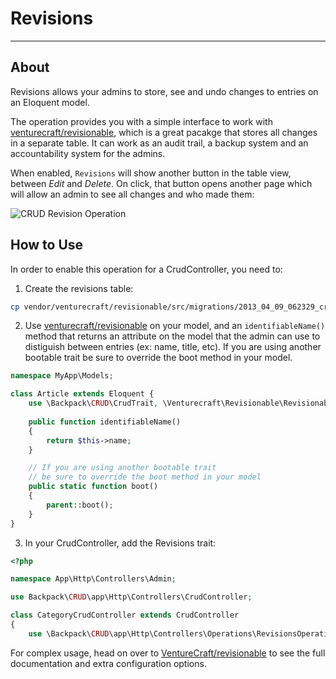 # Revisions

---

<a name="about"></a>
## About

Revisions allows your admins to store, see and undo changes to entries on an Eloquent model.

The operation provides you with a simple interface to work with [venturecraft/revisionable](https://github.com/VentureCraft/revisionable#implementation), which is a great pacakge that stores all changes in a separate table. It can work as an audit trail, a backup system and an accountability system for the admins.

When enabled, ```Revisions``` will show another button in the table view, between _Edit_ and _Delete_. On click, that button opens another page which will allow an admin to see all changes and who made them:


![CRUD Revision Operation](https://backpackforlaravel.com/uploads/docs/operations/revisions.png)


<a name="how-to-use"></a>
## How to Use

In order to enable this operation for a CrudController, you need to:

1. Create the revisions table:

```bash
cp vendor/venturecraft/revisionable/src/migrations/2013_04_09_062329_create_revisions_table.php database/migrations/ && php artisan migrate
```

2. Use [venturecraft/revisionable](https://github.com/VentureCraft/revisionable#implementation) on your model, and an ```identifiableName()``` method that returns an attribute on the model that the admin can use to distiguish between entries (ex: name, title, etc). If you are using another bootable trait be sure to override the boot method in your model.

```php
namespace MyApp\Models;

class Article extends Eloquent {
    use \Backpack\CRUD\CrudTrait, \Venturecraft\Revisionable\RevisionableTrait;
    
    public function identifiableName()
    {
        return $this->name;
    }

    // If you are using another bootable trait
    // be sure to override the boot method in your model
    public static function boot()
    {
        parent::boot();
    }
}
```

3. In your CrudController, add the Revisions trait:

```php
<?php

namespace App\Http\Controllers\Admin;

use Backpack\CRUD\app\Http\Controllers\CrudController;

class CategoryCrudController extends CrudController
{
    use \Backpack\CRUD\app\Http\Controllers\Operations\RevisionsOperation;
```

For complex usage, head on over to [VentureCraft/revisionable](https://github.com/VentureCraft/revisionable) to see the full documentation and extra configuration options.
